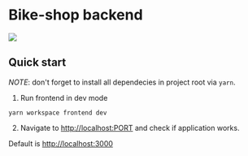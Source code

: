 # Bike-shop backend

![](https://img.shields.io/github/checks-status/TicTak21/bike-shop/dev?label=build)

## Quick start

_NOTE_: don't forget to install all dependecies in project root via `yarn`.

1. Run frontend in dev mode

```
yarn workspace frontend dev
```

2. Navigate to [http://localhost:PORT](http://localhost:PORT]) and check if application works.

Default is [http://localhost:3000](http://localhost:3000)
